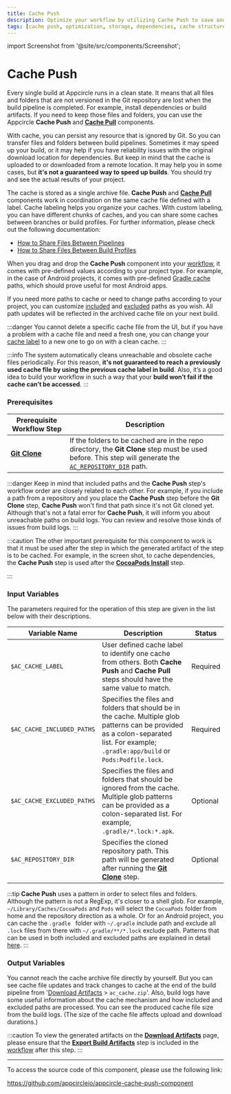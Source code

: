 ```yaml
---
title: Cache Push 
description: Optimize your workflow by utilizing Cache Push to save and streamline data access, improving speed and reliability in your projects.
tags: [cache push, optimization, storage, dependencies, cache structure]
---
```


import Screenshot from '@site/src/components/Screenshot';

# Cache Push

Every single build at Appcircle runs in a clean state. It means that all files and folders that are not versioned in the Git repository are lost when the build pipeline is completed. For example, install dependencies or build artifacts. If you need to keep those files and folders, you can use the Appcircle **Cache Push** and [**Cache Pull**](/workflows/common-workflow-steps/build-cache/cache-pull) components.

With cache, you can persist any resource that is ignored by Git. So you can transfer files and folders between build pipelines. Sometimes it may speed up your build, or it may help if you have reliability issues with the original download location for dependencies. But keep in mind that the cache is uploaded to or downloaded from a remote location. It may help you in some cases, but **it's not a guaranteed way to speed up builds**. You should try and see the actual results of your project.

The cache is stored as a single archive file. **Cache Push** and [**Cache Pull**](/workflows/common-workflow-steps/build-cache/cache-pull) components work in coordination on the same cache file defined with a label. Cache labeling helps you organize your caches. With custom labeling, you can have different chunks of caches, and you can share some caches between branches or build profiles. For further information, please check out the following documentation:
- [How to Share Files Between Pipelines](/workflows/common-workflow-steps/build-cache/how-to-share-file-between-pipelines)
- [How to Share Files Between Build Profiles](/workflows/common-workflow-steps/build-cache/how-to-share-file-between-build-profiles)

When you drag and drop the **Cache Push** component into your [workflow](/workflows), it comes with pre-defined values according to your project type. For example, in the case of Android projects, it comes with pre-defined [Gradle cache](https://docs.gradle.org/current/userguide/build_cache.html) paths, which should prove useful for most Android apps.

If you need more paths to cache or need to change paths according to your project, you can customize [included](#input-variables) and [excluded](#input-variables) paths as you wish. All path updates will be reflected in the archived cache file on your next build.

:::danger
You cannot delete a specific cache file from the UI, but if you have a problem with a cache file and need a fresh one, you can change your [cache label](#input-variables) to a new one to go on with a clean cache.
:::

:::info
The system automatically cleans unreachable and obsolete cache files periodically. For this reason, **it's not guaranteed to reach a previously used cache file by using the previous cache label in build**. Also, it’s a good idea to build your workflow in such a way that your **build won’t fail if the cache can’t be accessed**.
:::

### Prerequisites

| Prerequisite Workflow Step                      | Description                                     |
|-------------------------------------------------|-------------------------------------------------|
| [**Git Clone**](https://docs.appcircle.io/workflows/common-workflow-steps/git-clone) | If the folders to be cached are in the repo directory, the **Git Clone** step must be used before. This step will generate the [`AC_REPOSITORY_DIR`](#input-variables) path. |

:::danger
Keep in mind that included paths and the **Cache Push** step's workflow order are closely related to each other. For example, if you include a path from a repository and you place the **Cache Push** step before the **Git Clone** step, **Cache Push** won't find that path since it's not Git cloned yet. Although that's not a fatal error for **Cache Push**, it will inform you about unreachable paths on build logs. You can review and resolve those kinds of issues from build logs.
:::

:::caution
The other important prerequisite for this component to work is that it must be used after the step in which the generated artifact of the step is to be cached. For example, in the screen shot, to cache dependencies, the **Cache Push** step is used after the [**CocoaPods Install**](/workflows/ios-specific-workflow-steps/cocoapods-install) step.

<Screenshot url='https://cdn.appcircle.io/docs/assets/BE2911-pushOrder.png' />
:::


### Input Variables

The parameters required for the operation of this step are given in the list below with their descriptions.

<Screenshot url='https://cdn.appcircle.io/docs/assets/BE2911-pushInput.png' />

| Variable Name              | Description                                    | Status |
|----------------------------|------------------------------------------------|--------|
| `$AC_CACHE_LABEL`          | User defined cache label to identify one cache from others. Both **Cache Push** and **Cache Pull** steps should have the same value to match. | Required |
| `$AC_CACHE_INCLUDED_PATHS` | Specifies the files and folders that should be in the cache. Multiple glob patterns can be provided as a colon-separated list. For example; `.gradle:app/build` or `Pods:Podfile.lock`. | Required |
| `$AC_CACHE_EXCLUDED_PATHS` | Specifies the files and folders that should be ignored from the cache. Multiple glob patterns can be provided as a colon-separated list. For example, `.gradle/*.lock:*.apk`. | Optional |
| `$AC_REPOSITORY_DIR`       | Specifies the cloned repository path. This path will be generated after running the [**Git Clone**](https://docs.appcircle.io/workflows/common-workflow-steps/git-clone) step. | Optional |

:::tip
**Cache Push** uses a pattern in order to select files and folders. Although the pattern is not a RegExp, it's closer to a shell glob. For example, `~/Library/Caches/CocoaPods` and `Pods` will select the `CocoaPods` folder from home and the repository direction as a whole. Or for an Android project, you can cache the `.gradle ` folder with `~/.gradle` include path and exclude all `.lock` files from there with `~/.gradle/**/*.lock` exclude path. Patterns that can be used in both included and excluded paths are explained in detail [here](https://github.com/appcircleio/appcircle-cache-push-component#included--excluded-paths).
:::

### Output Variables

You cannot reach the cache archive file directly by yourself. But you can see cache file updates and track changes to cache at the end of the build pipeline from '[Download Artifacts](https://docs.appcircle.io/workflows/common-workflow-steps/export-build-artifacts#download-exported-artifacts) > `ac_cache.zip`'. Also, build logs have some useful information about the cache mechanism and how included and excluded paths are processed. You can see the produced cache file size from the build logs. (The size of the cache file affects upload and download durations.)

:::caution
To view the generated artifacts on the [**Download Artifacts**](https://docs.appcircle.io/workflows/common-workflow-steps/export-build-artifacts#download-exported-artifacts) page, please ensure that the [**Export Build Artifacts**](https://docs.appcircle.io/workflows/common-workflow-steps/export-build-artifacts) step is included in the [workflow](/workflows) after this step.
:::

---

To access the source code of this component, please use the following link:

https://github.com/appcircleio/appcircle-cache-push-component